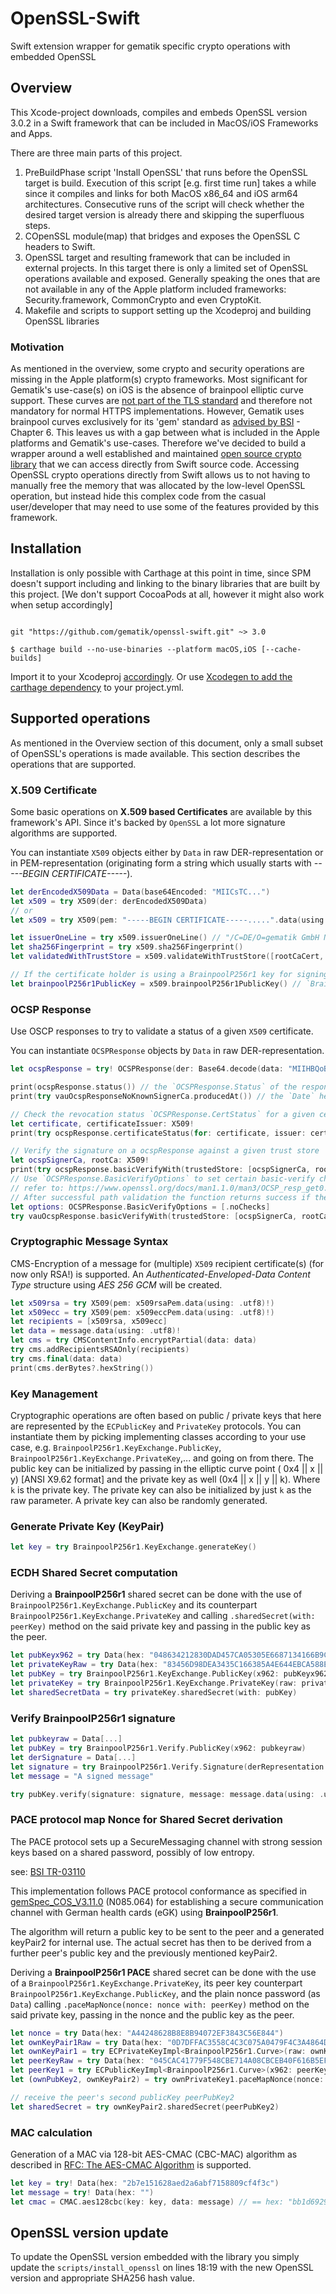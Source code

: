 # OpenSSL-Swift

Swift extension wrapper for gematik specific crypto operations with embedded OpenSSL

## Overview

This Xcode-project downloads, compiles and embeds OpenSSL version 3.0.2 in a Swift framework that can be included
in MacOS/iOS Frameworks and Apps.

There are three main parts of this project.

1. PreBuildPhase script 'Install OpenSSL' that runs before the OpenSSL target is build.
   Execution of this script [e.g. first time run] takes a while since it compiles and links
   for both MacOS x86_64 and iOS arm64 architectures. Consecutive runs of the script will
   check whether the desired target version is already there and skipping the superfluous steps.
2. COpenSSL module(map) that bridges and exposes the OpenSSL C headers to Swift.
3. OpenSSL target and resulting framework that can be included in external projects.
   In this target there is only a limited set of OpenSSL operations available and exposed.
   Generally speaking the ones that are not available in any of the Apple platform included frameworks:
   Security.framework, CommonCrypto and even CryptoKit.
4. Makefile and scripts to support setting up the Xcodeproj and building OpenSSL libraries

### Motivation

As mentioned in the overview, some crypto and security operations are missing in the Apple platform(s)
crypto frameworks. Most significant for Gematik's use-case(s) on iOS is the absence of brainpool elliptic curve support.
These curves are [not part of the TLS standard](https://tools.ietf.org/html/rfc4492#section-5.1.1) and therefore not mandatory for normal HTTPS implementations.
However, Gematik uses brainpool curves exclusively for its 'gem' standard as [advised by BSI](https://www.bsi.bund.de/SharedDocs/Downloads/EN/BSI/Publications/TechGuidelines/TR03111/BSI-TR-03111_V-2-1_pdf.pd) - Chapter 6.
This leaves us with a gap between what is included in the Apple platforms and Gematik's use-cases.
Therefore we've decided to build a wrapper around a well established and maintained [open source crypto
library](https://github.com/openssl/openssl) that we can access directly from Swift source code.
Accessing OpenSSL crypto operations directly from Swift allows us to not having to manually free the
memory that was allocated by the low-level OpenSSL operation, but instead hide this complex code from
the casual user/developer that may need to use some of the features provided by this framework.

## Installation

Installation is only possible with Carthage at this point in time, since SPM doesn't support including and linking to
the binary libraries that are built by this project. [We don't support CocoaPods at all, however it might also work when setup accordingly]

```Cartfile

git "https://github.com/gematik/openssl-swift.git" ~> 3.0
```

```shell script
$ carthage build --no-use-binaries --platform macOS,iOS [--cache-builds]
```

Import it to your Xcodeproj [accordingly](https://github.com/Carthage/Carthage#adding-frameworks-to-an-application).
Or use [Xcodegen to add the carthage dependency](https://github.com/yonaskolb/XcodeGen/blob/master/Docs/Usage.md#carthage) to your project.yml.

## Supported operations

As mentioned in the Overview section of this document, only a small subset of OpenSSL's operations is made available.
This section describes the operations that are supported.

### X.509 Certificate

Some basic operations on **X.509 based Certificates** are available by this framework's API. Since it's
backed by `OpenSSL` a lot more signature algorithms are supported.

You can instantiate `X509` objects either by `Data` in raw DER-representation or in PEM-representation
(originating form a string which usually starts with *-----BEGIN CERTIFICATE-----*).

```swift
let derEncodedX509Data = Data(base64Encoded: "MIICsTC...")
let x509 = try X509(der: derEncodedX509Data)   
// or
let x509 = try X509(pem: "-----BEGIN CERTIFICATE-----.....".data(using: .ascii))

let issuerOneLine = try x509.issuerOneLine() // "/C=DE/O=gematik GmbH NOT-VALID/OU=Komponenten-CA der Telematikinfrastruktur/CN=GEM.KOMP-CA10 TEST-ONLY"
let sha256Fingerprint = try x509.sha256Fingerprint()
let validatedWithTrustStore = x509.validateWithTrustStore([rootCaCert, otherCaCert])

// If the certificate holder is using a BrainpoolP256r1 key for signing, you can retrieve the public counterpart conveniently
let brainpoolP256r1PublicKey = x509.brainpoolP256r1PublicKey() // `BrainpoolP256r1.Verify.PublicKey?`
```

### OCSP Response

Use OSCP responses to try to validate a status of a given `X509` certificate. 

You can instantiate `OCSPResponse` objects by `Data` in raw DER-representation.

```swift
let ocspResponse = try! OCSPResponse(der: Base64.decode(data: "MIIHBQoBAKCCBv4wggb6Bgkr..."))

print(ocspResponse.status()) // the `OCSPResponse.Status` of the response itself, e.g. .successful, .tryLater ...
print(try vauOcspResponseNoKnownSignerCa.producedAt()) // the `Date` held in the `producedAt` field of the response 

// Check the revocation status `OCSPResponse.CertStatus` for a given certificate with a ocspResponse.
let certificate, certificateIssuer: X509!
print(try ocspResponse.certificateStatus(for: certificate, issuer: certificateIssuer)) // .good, .revoked ...

// Verify the signature on a ocspResponse against a given trust store
let ocspSignerCa, rootCa: X509!
print(try ocspResponse.basicVerifyWith(trustedStore: [ocspSignerCa, rootCa])) // true, false
// Use `OCSPResponse.BasicVerifyOptions` to set certain basic-verify check flags 
// refer to: https://www.openssl.org/docs/man1.1.0/man3/OCSP_resp_get0.html -> OCSP_basic_verify()
// After successful path validation the function returns success if the OCSP_NOCHECKS flag is set.
let options: OCSPResponse.BasicVerifyOptions = [.noChecks]
try vauOcspResponse.basicVerifyWith(trustedStore: [ocspSignerCa, rootCa], options: options)
```

### Cryptographic Message Syntax

CMS-Encryption of a message for (multiple) `X509` recipient certificate(s) (for now only RSA!) is supported. An *Authenticated-Enveloped-Data Content Type* structure using *AES 256 GCM* will be created.

```swift
let x509rsa = try X509(pem: x509rsaPem.data(using: .utf8)!)
let x509ecc = try X509(pem: x509eccPem.data(using: .utf8)!)
let recipients = [x509rsa, x509ecc]
let data = message.data(using: .utf8)!
let cms = try CMSContentInfo.encryptPartial(data: data)
try cms.addRecipientsRSAOnly(recipients)
try cms.final(data: data)
print(cms.derBytes?.hexString())
```

### Key Management

Cryptographic operations are often based on public / private keys that here are represented by the
`ECPublicKey` and `PrivateKey` protocols.
You can instantiate them by picking implementing classes according to your use case,
e.g. `BrainpoolP256r1.KeyExchange.PublicKey`, `BrainpoolP256r1.KeyExchange.PrivateKey`,... and going on from there.
The public key can be initialized by passing in the elliptic curve point ( 0x4 || x || y) [ANSI X9.62 format] and the
private key as well (0x4 || x || y || k). Where `k` is the private key. The private key can also be initialized by
just `k` as the raw parameter.
A private key can also be randomly generated.

### Generate Private Key (KeyPair)

```swift
let key = try BrainpoolP256r1.KeyExchange.generateKey()
```

### ECDH Shared Secret computation

Deriving a **BrainpoolP256r1** shared secret can be done with the use of `BrainpoolP256r1.KeyExchange.PublicKey` and its
counterpart `BrainpoolP256r1.KeyExchange.PrivateKey` and calling `.sharedSecret(with: peerKey)` method on the said
private key and passing in the public key as the peer.

```swift
let pubKeyx962 = try Data(hex: "048634212830DAD457CA05305E6687134166B9C21A65FFEBF555F4E75DFB04888866E4B6843624CBDA43C97EA89968BC41FD53576F82C03EFA7D601B9FACAC2B29")
let privateKeyRaw = try Data(hex: "83456D98DEA3435C166385A4E644EBCA588E8A0AA7C811F51FCC736368630206")
let pubKey = try BrainpoolP256r1.KeyExchange.PublicKey(x962: pubKeyx962)
let privateKey = try BrainpoolP256r1.KeyExchange.PrivateKey(raw: privateKeyRaw)
let sharedSecretData = try privateKey.sharedSecret(with: pubKey)
```

### Verify BrainpoolP256r1 signature

```swift
let pubkeyraw = Data[...]
let pubKey = try BrainpoolP256r1.Verify.PublicKey(x962: pubkeyraw)
let derSignature = Data[...]
let signature = try BrainpoolP256r1.Verify.Signature(derRepresentation: derSignature)
let message = "A signed message"

try pubKey.verify(signature: signature, message: message.data(using: .utf8)!)
```

### PACE protocol map Nonce for Shared Secret derivation

The PACE protocol sets up a SecureMessaging channel with strong session keys based on a shared password,
possibly of low entropy.

see: [BSI TR-03110](https://www.bsi.bund.de/EN/Publications/TechnicalGuidelines/TR03110/BSITR03110.html)

This implementation follows PACE protocol conformance as specified in
[gemSpec_COS_V3.11.0](https://www.vesta-gematik.de/standard/formhandler/64/gemSpec_COS_V3_10_0.pdf) (N085.064)
for establishing a secure communication channel with German health cards (eGK) using **BrainpoolP256r1**.

The algorithm will return a public key to be sent to the peer and a generated keyPair2 for internal use.
The actual secret has then to be derived from a further peer's public key and the previously mentioned keyPair2.

Deriving a **BrainpoolP256r1 PACE** shared secret can be done with the use of a
`BrainpoolP256r1.KeyExchange.PrivateKey`, its peer key counterpart `BrainpoolP256r1.KeyExchange.PublicKey`,
and the plain nonce password (as `Data`) calling `.paceMapNonce(nonce: nonce with: peerKey)` method on the said
private key, passing in the nonce and the public key as the peer.

```swift
let nonce = try Data(hex: "A44248628B8E8B94072EF3843C56E844")
let ownKeyPair1Raw = try Data(hex: "0D7DFFAC3558C4C3C075A0479F4C3A4864DBD8E686CDB154DD0BDD0BA7CE4D51")
let ownKeyPair1 = try ECPrivateKeyImpl<BrainpoolP256r1.Curve>(raw: ownKeyPair1Raw)
let peerKeyRaw = try Data(hex: "045CAC41779F548CBE714A08CBCEB40F616B5EFDD59DD3345802027DCB0C3FB02B20DC7A458B7744102DE98D350D4399FEC0F8CC5CCE50317A2CEE3CB418A4DA41")
let peerKey1 = try ECPublicKeyImpl<BrainpoolP256r1.Curve>(x962: peerKeyRaw)
let (ownPubKey2, ownKeyPair2) = try ownPrivateKey1.paceMapNonce(nonce: nonce, peerKey1: peerKey1)

// receive the peer's second publicKey peerPubKey2
let sharedSecret = try ownKeyPair2.sharedSecret(peerPubKey2)
```

### MAC calculation

Generation of a MAC via 128-bit AES-CMAC (CBC-MAC) algorithm as described in 
[RFC: The AES-CMAC Algorithm](https://tools.ietf.org/html/rfc4493) is supported.

```swift
let key = try! Data(hex: "2b7e151628aed2a6abf7158809cf4f3c")
let message = try! Data(hex: "")
let cmac = CMAC.aes128cbc(key: key, data: message) // == hex: "bb1d6929e95937287fa37d129b756746"
```

## OpenSSL version update

To update the OpenSSL version embedded with the library you simply update the `scripts/install_openssl` on lines 18:19
with the new OpenSSL version and appropriate SHA256 hash value.